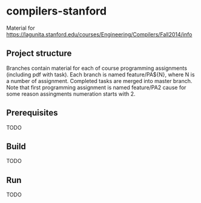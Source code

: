 # compilers-stanford

Material for https://lagunita.stanford.edu/courses/Engineering/Compilers/Fall2014/info

## Project structure

Branches contain material for each of course programming assignments (including pdf with task). Each branch is named feature/PA${N}, where N is a number of assignment. Completed tasks are merged into master branch.
Note that first programming assignment is named feature/PA2 cause for some reason assingments numeration starts with 2. 


## Prerequisites

TODO

## Build

TODO

## Run

TODO
